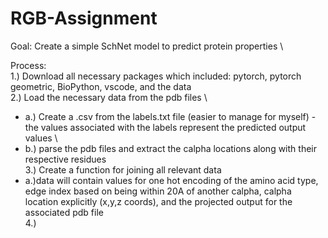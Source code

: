 # RGB-Assignment
Goal: Create a simple SchNet model to predict protein properties \

Process: \
1.) Download all necessary packages which included: pytorch, pytorch geometric, BioPython, vscode, and the data \
 2.) Load the necessary data from the pdb files \
 * a.) Create a .csv from the labels.txt file (easier to manage for myself) - the values associated with the labels represent the predicted output values \
  *  b.) parse the pdb files and extract the calpha locations along with their respective residues \
  3.) Create a function for joining all relevant data
  * a.)data will contain values for one hot encoding of the amino acid type, edge index based on being within 20A of another calpha, calpha location explicitly (x,y,z coords), and the projected output for the associated pdb file \
 4.) 
